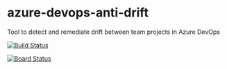 # azure-devops-anti-drift
Tool to detect and remediate drift between team projects in Azure DevOps

[![Build Status](https://dev.azure.com/almdevopsrangers/ALM-DevOps/_apis/build/status/Anti%20Drift?branchName=master)](https://dev.azure.com/almdevopsrangers/ALM-DevOps/_build/latest?definitionId=3&branchName=master)

[![Board Status](https://dev.azure.com/almdevopsrangers/3f3c18fd-c194-4fea-8dfb-e7f2f47dbf3a/38ae7542-480c-4a9a-a322-7f44247f227a/_apis/work/boardbadge/17153c87-13ba-479c-90a4-b36c55e2cf51?columnOptions=1)](https://dev.azure.com/almdevopsrangers/3f3c18fd-c194-4fea-8dfb-e7f2f47dbf3a/_boards/board/t/38ae7542-480c-4a9a-a322-7f44247f227a/Microsoft.RequirementCategory/)

